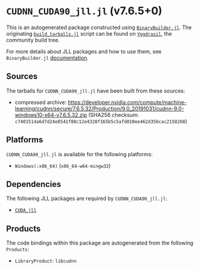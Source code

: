 # `CUDNN_CUDA90_jll.jl` (v7.6.5+0)

This is an autogenerated package constructed using [`BinaryBuilder.jl`](https://github.com/JuliaPackaging/BinaryBuilder.jl). The originating [`build_tarballs.jl`](https://github.com/JuliaPackaging/Yggdrasil/blob/4919d0aa6ea2979d73a6a9ceed8972d72e1b649c/C/CUDNN/CUDNN_CUDA90/build_tarballs.jl) script can be found on [`Yggdrasil`](https://github.com/JuliaPackaging/Yggdrasil/), the community build tree.

For more details about JLL packages and how to use them, see `BinaryBuilder.jl` [documentation](https://juliapackaging.github.io/BinaryBuilder.jl/dev/jll/).

## Sources

The tarballs for `CUDNN_CUDA90_jll.jl` have been built from these sources:

* compressed archive: https://developer.nvidia.com/compute/machine-learning/cudnn/secure/7.6.5.32/Production/9.0_20191031/cudnn-9.0-windows10-x64-v7.6.5.32.zip (SHA256 checksum: `c7401514a6d7d24e8541f88c12e4328f165b5c5afd010ee462d356cac2158268`)

## Platforms

`CUDNN_CUDA90_jll.jl` is available for the following platforms:

* `Windows(:x86_64)` (`x86_64-w64-mingw32`)

## Dependencies

The following JLL packages are required by `CUDNN_CUDA90_jll.jl`:

* [`CUDA_jll`](https://github.com/JuliaBinaryWrappers/CUDA_jll.jl)

## Products

The code bindings within this package are autogenerated from the following `Products`:

* `LibraryProduct`: `libcudnn`
